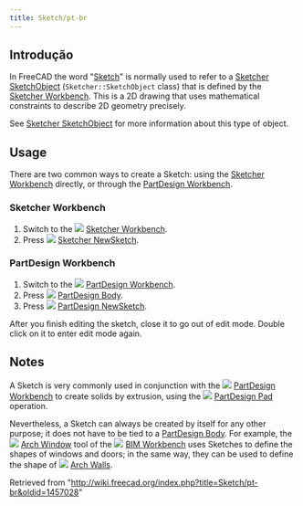 ```yaml
---
title: Sketch/pt-br
---
```

## Introdução

In FreeCAD the word "[Sketch](/Sketch "Sketch")" is normally used to refer to a [Sketcher SketchObject](/Sketcher_SketchObject "Sketcher SketchObject") (`Sketcher::SketchObject` class) that is defined by the [Sketcher Workbench](/Sketcher_Workbench "Sketcher Workbench"). This is a 2D drawing that uses mathematical constraints to describe 2D geometry precisely.

See [Sketcher SketchObject](/Sketcher_SketchObject "Sketcher SketchObject") for more information about this type of object.

## Usage

There are two common ways to create a Sketch: using the [Sketcher Workbench](/Sketcher_Workbench "Sketcher Workbench") directly, or through the [PartDesign Workbench](/PartDesign_Workbench "PartDesign Workbench").

### Sketcher Workbench

1. Switch to the ![](/images/Workbench_Sketcher.svg) [Sketcher Workbench](/Sketcher_Workbench "Sketcher Workbench").
2. Press ![](/images/Sketcher_NewSketch.svg) [Sketcher NewSketch](/Sketcher_NewSketch "Sketcher NewSketch").

### PartDesign Workbench

1. Switch to the ![](/images/Workbench_PartDesign.svg) [PartDesign Workbench](/PartDesign_Workbench "PartDesign Workbench").
2. Press ![](/images/PartDesign_Body.svg) [PartDesign Body](/PartDesign_Body "PartDesign Body").
3. Press ![](/images/PartDesign_NewSketch.svg) [PartDesign NewSketch](/PartDesign_NewSketch "PartDesign NewSketch").

After you finish editing the sketch, close it to go out of edit mode. Double click on it to enter edit mode again.

## Notes

A Sketch is very commonly used in conjunction with the ![](/images/Workbench_PartDesign.svg) [PartDesign Workbench](/PartDesign_Workbench "PartDesign Workbench") to create solids by extrusion, using the ![](/images/PartDesign_Pad.svg) [PartDesign Pad](/PartDesign_Pad "PartDesign Pad") operation.

Nevertheless, a Sketch can always be created by itself for any other purpose; it does not have to be tied to a [PartDesign Body](/PartDesign_Body "PartDesign Body"). For example, the ![](/images/Arch_Window.svg) [Arch Window](/Arch_Window "Arch Window") tool of the ![](/images/Workbench_BIM.svg) [BIM Workbench](/BIM_Workbench "BIM Workbench") uses Sketches to define the shapes of windows and doors; in the same way, they can be used to define the shape of ![](/images/Arch_Wall.svg) [Arch Walls](/Arch_Wall "Arch Wall").

Retrieved from "<http://wiki.freecad.org/index.php?title=Sketch/pt-br&oldid=1457028>"
